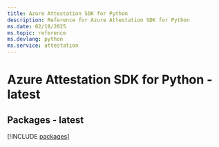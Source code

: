 ```yaml
---
title: Azure Attestation SDK for Python
description: Reference for Azure Attestation SDK for Python
ms.date: 02/18/2025
ms.topic: reference
ms.devlang: python
ms.service: attestation
---
```

# Azure Attestation SDK for Python - latest
## Packages - latest
[!INCLUDE [packages](attestation-index.md)]